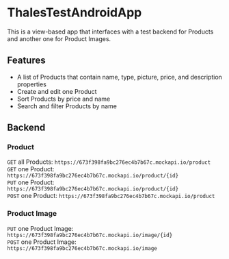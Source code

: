 # ThalesTestAndroidApp
This is a view-based app that interfaces with a test backend for Products and another one for Product Images.
## Features
- A list of Products that contain name, type, picture, price, and description properties
- Create and edit one Product
- Sort Products by price and name
- Search and filter Products by name
## Backend
### Product
`GET` all Products: `https://673f398fa9bc276ec4b7b67c.mockapi.io/product`<br/>
`GET` one Product: `https://673f398fa9bc276ec4b7b67c.mockapi.io/product/{id}`<br/>
`PUT` one Product: `https://673f398fa9bc276ec4b7b67c.mockapi.io/product/{id}`<br/>
`POST` one Product: `https://673f398fa9bc276ec4b7b67c.mockapi.io/product`
### Product Image
`PUT` one Product Image: `https://673f398fa9bc276ec4b7b67c.mockapi.io/image/{id}`<br/>
`POST` one Product Image: `https://673f398fa9bc276ec4b7b67c.mockapi.io/image`
